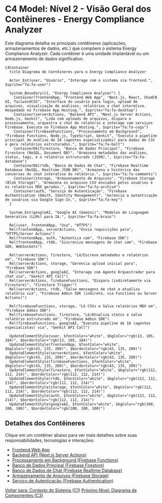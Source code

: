 
# C4 Model: Nível 2 - Visão Geral dos Contêineres - Energy Compliance Analyzer

Este diagrama detalha os principais contêineres (aplicações, armazenamentos de dados, etc.) que compõem o sistema Energy Compliance Analyzer. Cada contêiner é uma unidade implantável ou um armazenamento de dados significativo.

```mermaid
C4Container
  title Diagrama de Contêineres para o Energy Compliance Analyzer

  Actor_Ext(user, "Usuário", "Interage com o sistema via frontend.", $sprite="fa:fa-user")

  System_Boundary(c1, "Energy Compliance Analyzer") {
    Container(frontendApp, "Frontend Web App", "Next.js, React, ShadCN UI, TailwindCSS", "Interface do usuário para login, upload de arquivos, visualização de análises, relatórios e chat interativo. Hospedado no Firebase App Hosting.", $sprite="fa:fa-desktop")
    Container(serverActions, "Backend API", "Next.js Server Actions, Node.js, Genkit", "Lida com uploads de arquivos, dispara o processamento, orquestra o chat do relatório e interage com serviços Firebase. Executa no Firebase App Hosting.", $sprite="fa:fa-cogs")
    Container(firebaseFunctions, "Processamento em Background", "Firebase Functions, Node.js, TypeScript, Genkit", "Executa a pipeline principal de análise de IA (agentes especializados) para dados de CSV e gera relatórios estruturados.", $sprite="fa:fa-bolt")
    ContainerDb(firestore, "Banco de Dados Principal", "Firebase Firestore (NoSQL, Document DB)", "Armazena metadados das análises, status, tags, e o relatório estruturado (JSON).", $sprite="fa:fa-database")
    ContainerDb(rtdb, "Banco de Dados de Chat", "Firebase Realtime Database (NoSQL, Realtime JSON DB)", "Armazena o histórico das conversas do chat interativo do relatório.", $sprite="fa:fa-comments")
    Container(storage, "Armazenamento de Arquivos", "Firebase Storage (Blob Storage)", "Armazena os arquivos CSV enviados pelos usuários e os relatórios MDX gerados.", $sprite="fa:fa-archive")
    Container(auth, "Serviço de Autenticação", "Firebase Authentication (OAuth, Identity Management)", "Gerencia a autenticação de usuários via Google Sign-In.", $sprite="fa:fa-key")
  }

  System_Ext(googleAI, "Google AI (Gemini)", "Modelos de Linguagem Generativa (LLMs) para IA.", $sprite="fa:fa-brain")

  Rel(user, frontendApp, "Usa", "HTTPS")
  Rel(frontendApp, serverActions, "Envia requisições para", "HTTPS/Server Actions")
  Rel(frontendApp, auth, "Autentica com", "Firebase SDK")
  Rel(frontendApp, rtdb, "Sincroniza mensagens de chat com", "Firebase SDK, WebSockets")

  Rel(serverActions, firestore, "Lê/Escreve metadados e relatórios em", "Firebase SDK")
  Rel(serverActions, storage, "Gerencia upload inicial para", "Firebase SDK")
  Rel(serverActions, googleAI, "Interage com Agente Orquestrador para chat via", "Genkit API Call")
  Rel(serverActions, firebaseFunctions, "Dispara (indiretamente via Firestore)", "Firestore Trigger")
  Rel(serverActions, rtdb, "Salva mensagens de chat e atualiza relatório via", "Firebase Admin SDK (indireto, via Functions ou Server Actions)")

  Rel(firebaseFunctions, storage, "Lê CSVs e Salva relatórios MDX em", "Firebase Admin SDK")
  Rel(firebaseFunctions, firestore, "Lê/Atualiza status e salva relatório estruturado em", "Firebase Admin SDK")
  Rel(firebaseFunctions, googleAI, "Executa pipeline de IA (agentes especialistas) via", "Genkit API Call")

  UpdateElementStyle(user, $fontColor="white", $bgColor="rgb(13, 105, 184)", $borderColor="rgb(13, 105, 184)")
  UpdateElementStyle(frontendApp, $fontColor="white", $bgColor="rgb(43, 135, 209)", $borderColor="rgb(43, 135, 209)")
  UpdateElementStyle(serverActions, $fontColor="white", $bgColor="rgb(43, 135, 209)", $borderColor="rgb(43, 135, 209)")
  UpdateElementStyle(firebaseFunctions, $fontColor="white", $bgColor="rgb(43, 135, 209)", $borderColor="rgb(43, 135, 209)")
  UpdateElementStyle(firestore, $fontColor="white", $bgColor="rgb(112, 112, 214)", $borderColor="rgb(112, 112, 214)")
  UpdateElementStyle(rtdb, $fontColor="white", $bgColor="rgb(112, 112, 214)", $borderColor="rgb(112, 112, 214)")
  UpdateElementStyle(storage, $fontColor="white", $bgColor="rgb(112, 112, 214)", $borderColor="rgb(112, 112, 214)")
  UpdateElementStyle(auth, $fontColor="white", $bgColor="rgb(112, 112, 214)", $borderColor="rgb(112, 112, 214)")
  UpdateElementStyle(googleAI, $fontColor="white", $bgColor="rgb(100, 100, 100)", $borderColor="rgb(100, 100, 100)")

```

## Detalhes dos Contêineres

Clique em um contêiner abaixo para ver mais detalhes sobre suas responsabilidades, tecnologias e interações:

*   [Frontend Web App](./frontend-app.md)
*   [Backend API (Next.js Server Actions)](./server-actions.md)
*   [Processamento em Background (Firebase Functions)](./firebase-functions.md)
*   [Banco de Dados Principal (Firebase Firestore)](./firestore-db.md)
*   [Banco de Dados de Chat (Firebase Realtime Database)](./rtdb.md)
*   [Armazenamento de Arquivos (Firebase Storage)](./storage.md)
*   [Serviço de Autenticação (Firebase Authentication)](./auth.md)

[Voltar para: Contexto do Sistema (C1)](../c1-context.md)
[Próximo Nível: Diagrama de Componentes (C3)](../c3-components/index.md)

